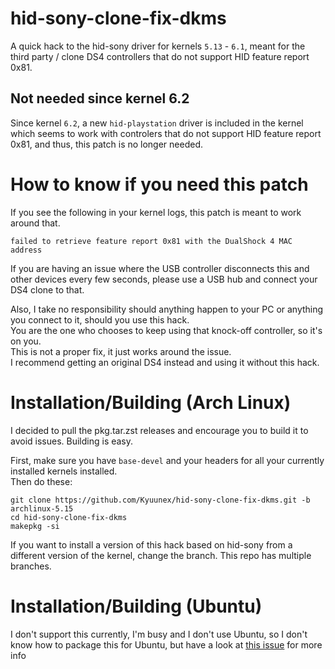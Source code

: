 # hid-sony-clone-fix-dkms
A quick hack to the hid-sony driver for kernels `5.13` - `6.1`, 
meant for the third party / clone DS4 controllers 
that do not support HID feature report 0x81.

## Not needed since kernel 6.2
Since kernel `6.2`, a new `hid-playstation` driver is included in the kernel 
which seems to work with controlers that do not support HID feature report 0x81, 
and thus, this patch is no longer needed.  

# How to know if you need this patch
If you see the following in your kernel logs, this patch is meant to work around that.
```
failed to retrieve feature report 0x81 with the DualShock 4 MAC address
```

If you are having an issue where the USB controller disconnects this and other devices every few seconds, 
please use a USB hub and connect your DS4 clone to that.

Also, I take no responsibility should anything happen to your PC or anything you connect to it, 
should you use this hack.  
You are the one who chooses to keep using that knock-off controller, so it's on you.  
This is not a proper fix, it just works around the issue.  
I recommend getting an original DS4 instead and using it without this hack.

# Installation/Building (Arch Linux)
I decided to pull the pkg.tar.zst releases and encourage you to build it to avoid issues. Building is easy.  

First, make sure you have `base-devel` and your headers for all your currently installed kernels installed.  
Then do these:
```
git clone https://github.com/Kyuunex/hid-sony-clone-fix-dkms.git -b archlinux-5.15
cd hid-sony-clone-fix-dkms
makepkg -si
```
If you want to install a version of this hack based on hid-sony from a different version of the kernel, 
change the branch. This repo has multiple branches.

# Installation/Building (Ubuntu)
I don't support this currently, I'm busy and I don't use Ubuntu, so I don't know how to package this for Ubuntu,
but have a look at [this issue](https://github.com/Kyuunex/hid-sony-clone-fix-dkms/issues/1) for more info
